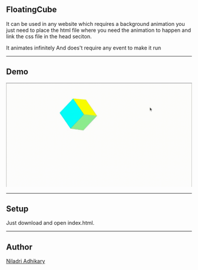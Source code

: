 ## FloatingCube

It can be used in any website which requires a background animation
you just need to place the html file where you need the animation to happen
and link the css file in the head seciton.

It animates infinitely And does't require any event to make it run

---

## Demo

![](cube.gif)

---

## Setup

Just download and open index.html.

---

## Author

[Niladri Adhikary](https://github.com/niladrix719)
